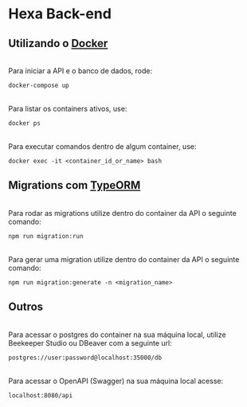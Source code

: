 # Hexa Back-end

## Utilizando o [Docker](https://www.docker.com/get-started)   
  \
  Para iniciar a API e o banco de dados, rode:

    docker-compose up

  \
  Para listar os containers ativos, use:
    
    docker ps

  \
  Para executar comandos dentro de algum container, use:

    docker exec -it <container_id_or_name> bash

## Migrations com [TypeORM](https://typeorm.io/#/)

  \
  Para rodar as migrations utilize dentro do container da API o seguinte comando:

    npm run migration:run

  \
  Para gerar uma migration utilize dentro do container da API o seguinte comando:

    npm run migration:generate -n <migration_name>

## Outros

  \
  Para acessar o postgres do container na sua máquina local, utilize  Beekeeper Studio ou DBeaver com a seguinte url:

    postgres://user:password@localhost:35000/db

  \
  Para acessar o OpenAPI (Swagger) na sua máquina local acesse:

    localhost:8080/api
